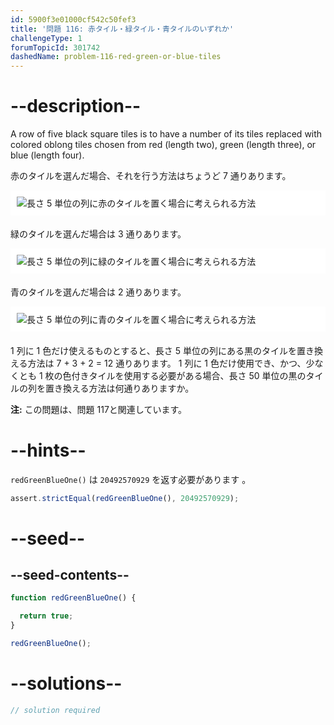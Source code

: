 ```yaml
---
id: 5900f3e01000cf542c50fef3
title: '問題 116: 赤タイル・緑タイル・青タイルのいずれか'
challengeType: 1
forumTopicId: 301742
dashedName: problem-116-red-green-or-blue-tiles
---
```


# --description--

A row of five black square tiles is to have a number of its tiles replaced with colored oblong tiles chosen from red (length two), green (length three), or blue (length four).

赤のタイルを選んだ場合、それを行う方法はちょうど 7 通りあります。

<img alt="長さ 5 単位の列に赤のタイルを置く場合に考えられる方法" src="https://cdn.freecodecamp.org/curriculum/project-euler/red-green-or-blue-tiles-1.png" style="background-color: white; padding: 10px; display: block; margin-right: auto; margin-left: auto; margin-bottom: 1.2rem;" />

緑のタイルを選んだ場合は 3 通りあります。

<img alt="長さ 5 単位の列に緑のタイルを置く場合に考えられる方法" src="https://cdn.freecodecamp.org/curriculum/project-euler/red-green-or-blue-tiles-2.png" style="background-color: white; padding: 10px; display: block; margin-right: auto; margin-left: auto; margin-bottom: 1.2rem;" />

青のタイルを選んだ場合は 2 通りあります。

<img alt="長さ 5 単位の列に青のタイルを置く場合に考えられる方法" src="https://cdn.freecodecamp.org/curriculum/project-euler/red-green-or-blue-tiles-3.png" style="background-color: white; padding: 10px; display: block; margin-right: auto; margin-left: auto; margin-bottom: 1.2rem;" />

1 列に 1 色だけ使えるものとすると、長さ 5 単位の列にある黒のタイルを置き換える方法は 7 + 3 + 2 = 12 通りあります。 1 列に 1 色だけ使用でき、かつ、少なくとも 1 枚の色付きタイルを使用する必要がある場合、長さ 50 単位の黒のタイルの列を置き換える方法は何通りありますか。

**注:** この問題は、問題 117と関連しています。

# --hints--

`redGreenBlueOne()` は `20492570929` を返す必要があります 。

```js
assert.strictEqual(redGreenBlueOne(), 20492570929);
```

# --seed--

## --seed-contents--

```js
function redGreenBlueOne() {

  return true;
}

redGreenBlueOne();
```

# --solutions--

```js
// solution required
```
